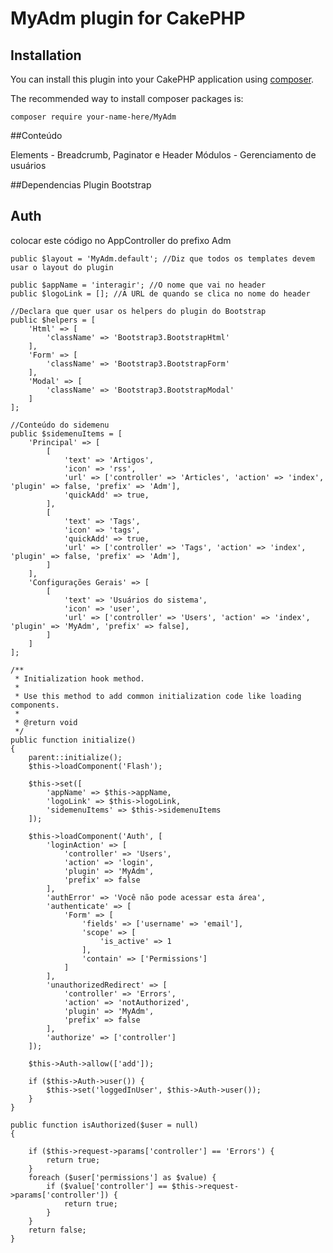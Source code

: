 # MyAdm plugin for CakePHP

## Installation

You can install this plugin into your CakePHP application using [composer](http://getcomposer.org).

The recommended way to install composer packages is:

```
composer require your-name-here/MyAdm
```

##Conteúdo

Elements - Breadcrumb, Paginator e Header
Módulos - Gerenciamento de usuários

##Dependencias
Plugin Bootstrap

## Auth
colocar este código no AppController do prefixo Adm

	public $layout = 'MyAdm.default'; //Diz que todos os templates devem usar o layout do plugin
    
    public $appName = 'interagir'; //O nome que vai no header
    public $logoLink = []; //A URL de quando se clica no nome do header

	//Declara que quer usar os helpers do plugin do Bootstrap
    public $helpers = [
        'Html' => [
            'className' => 'Bootstrap3.BootstrapHtml'
        ],
        'Form' => [
            'className' => 'Bootstrap3.BootstrapForm'
        ],
        'Modal' => [
            'className' => 'Bootstrap3.BootstrapModal'
        ]
    ];

	//Conteúdo do sidemenu
    public $sidemenuItems = [
        'Principal' => [
            [
                'text' => 'Artigos',
                'icon' => 'rss',
                'url' => ['controller' => 'Articles', 'action' => 'index', 'plugin' => false, 'prefix' => 'Adm'],
                'quickAdd' => true,
            ],
            [
                'text' => 'Tags',
                'icon' => 'tags',
                'quickAdd' => true,
                'url' => ['controller' => 'Tags', 'action' => 'index', 'plugin' => false, 'prefix' => 'Adm'],
            ]
        ],
        'Configurações Gerais' => [
            [
                'text' => 'Usuários do sistema',
                'icon' => 'user',
                'url' => ['controller' => 'Users', 'action' => 'index', 'plugin' => 'MyAdm', 'prefix' => false],
            ]
        ]
    ];

    /**
     * Initialization hook method.
     *
     * Use this method to add common initialization code like loading components.
     *
     * @return void
     */
    public function initialize()
    {
        parent::initialize();
        $this->loadComponent('Flash');

        $this->set([
            'appName' => $this->appName,
            'logoLink' => $this->logoLink,
            'sidemenuItems' => $this->sidemenuItems
        ]);

        $this->loadComponent('Auth', [
            'loginAction' => [
                'controller' => 'Users',
                'action' => 'login',
                'plugin' => 'MyAdm',
                'prefix' => false
            ],
            'authError' => 'Você não pode acessar esta área',
            'authenticate' => [
                'Form' => [
                    'fields' => ['username' => 'email'],
                    'scope' => [
                        'is_active' => 1
                    ],
                    'contain' => ['Permissions']
                ]
            ],
            'unauthorizedRedirect' => [
                'controller' => 'Errors',
                'action' => 'notAuthorized',
                'plugin' => 'MyAdm',
                'prefix' => false
            ],
            'authorize' => ['controller']
        ]);

        $this->Auth->allow(['add']);

        if ($this->Auth->user()) {
            $this->set('loggedInUser', $this->Auth->user());
        }
    }

    public function isAuthorized($user = null)
    {
        
        if ($this->request->params['controller'] == 'Errors') {
            return true;
        }
        foreach ($user['permissions'] as $value) {
            if ($value['controller'] == $this->request->params['controller']) {
                return true;
            }
        }
        return false;
    }